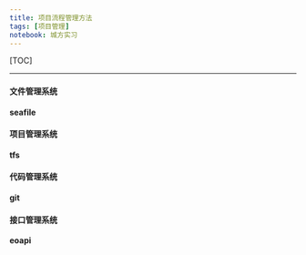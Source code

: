```yaml
---
title: 项目流程管理方法
tags: [项目管理]
notebook: 城方实习
---
```


[TOC]

---

#### 文件管理系统
**seafile**
#### 项目管理系统
**tfs**
#### 代码管理系统
**git**
#### 接口管理系统
**eoapi**